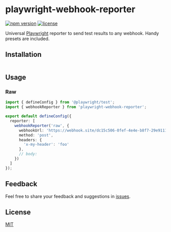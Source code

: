 # playwright-webhook-reporter
[![npm version](https://img.shields.io/npm/v/playwright-webhook-reporter)](https://www.npmjs.com/package/playwright-webhook-reporter)
[![license](https://img.shields.io/npm/l/playwright-webhook-reporter)](https://github.com/vitalets/playwright-webhook-reporter/blob/main/LICENSE)

Universal [Playwright](https://playwright.dev/) reporter to send test results to any webhook.
Handy presets are included.

## Installation
```
```

## Usage
### Raw
```ts
import { defineConfig } from '@playwright/test';
import { webhookReporter } from 'playwright-webhook-reporter';

export default defineConfig({
  reporter: [
    webhookReporter('raw', {
      webhookUrl: 'https://webhook.site/dc15c506-0fef-4e4e-b8f7-29e9111e0831',
      method: 'post',
      headers: {
        'x-my-header': 'foo'
      },
      // body: 
    })
  ]
});
```

## Feedback
Feel free to share your feedback and suggestions in [issues](https://github.com/vitalets/playwright-network-cache/issues).

## License
[MIT](https://github.com/vitalets/playwright-network-cache/blob/main/LICENSE)